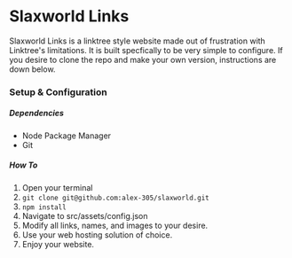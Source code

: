 # Slaxworld Links
Slaxworld Links is a linktree style website made out of frustration with Linktree's limitations. It is built specfically to be very simple to configure. If you desire to clone the repo and make your own version, instructions are down below.

### Setup & Configuration
##### Dependencies
- Node Package Manager
- Git
##### How To
1. Open your terminal
2. `git clone git@github.com:alex-305/slaxworld.git`
3. `npm install`
4. Navigate to src/assets/config.json
5. Modify all links, names, and images to your desire.
6. Use your web hosting solution of choice.
7. Enjoy your website.